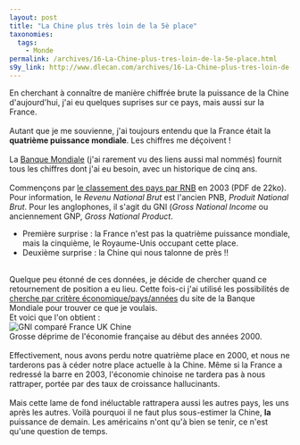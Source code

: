 ```yaml
---
layout: post
title: "La Chine plus très loin de la 5è place"
taxonomies: 
  tags: 
    - Monde
permalink: /archives/16-La-Chine-plus-tres-loin-de-la-5e-place.html
s9y_link: http://www.dlecan.com/archives/16-La-Chine-plus-tres-loin-de-la-5e-place.html
---
```

En cherchant à connaître de manière chiffrée brute la puissance de la Chine d'aujourd'hui, j'ai eu quelques suprises sur ce pays, mais aussi sur la France.<br />
<br />
Autant que je me souvienne, j'ai toujours entendu que la France était la <strong>quatrième puissance mondiale</strong>. Les chiffres me déçoivent !<br />
<br />
La <a href="http://www.banquemondiale.org/EXT/French.nsf/DocByUnid/34A9F43D563CEA2085256D71006AE08F?Opendocument">Banque Mondiale</a> (j'ai rarement vu des liens aussi mal nommés) fournit tous les chiffres dont j'ai eu besoin, avec un historique de cinq ans.<br />
<br />
Commençons par <a href="http://www.worldbank.org/data/databytopic/GNI.pdf">le classement des pays par RNB</a> en 2003 (PDF de 22ko). Pour information, le <em>Revenu National Brut</em> est l'ancien PNB, <em>Produit National Brut</em>. Pour les anglophones, il s'agit du GNI (<em>Gross National Income</em> ou anciennement GNP, <em>Gross National Product</em>.<br />
 - Première surprise : la France n'est pas la quatrième puissance mondiale, mais la cinquième, le Royaume-Unis occupant cette place.<br />
 - Deuxième surprise : la Chine qui nous talonne de près !!<br />
<br />
Quelque peu étonné de ces données, je décide de chercher quand ce retournement de position a eu lieu. Cette fois-ci j'ai utilisé les possibilités de <a href="http://devdata.worldbank.org/data-query/">cherche par critère économique/pays/années</a> du site de la Banque Mondiale pour trouver ce que je voulais.<br />
Et voici que l'on obtient :<br />
<img src="http://www.dlecan.com/uploads/gni-france-uk-chine.png" alt="GNI comparé France UK Chine" /><br />
Grosse déprime de l'économie française au début des années 2000.<br />
<br />
Effectivement, nous avons perdu notre quatrième place en 2000, et nous ne tarderons pas à céder notre place actuelle à la Chine. Même si la France a redressé la barre en 2003, l'économie chinoise ne tardera pas à nous rattraper, portée par des taux de croissance hallucinants.<br />
<br />
Mais cette lame de fond inéluctable rattrapera aussi les autres pays, les uns après les autres. Voilà pourquoi il ne faut plus sous-estimer la Chine, <b>la</b> puissance de demain. Les américains n'ont qu'à bien se tenir, ce n'est qu'une question de temps.
